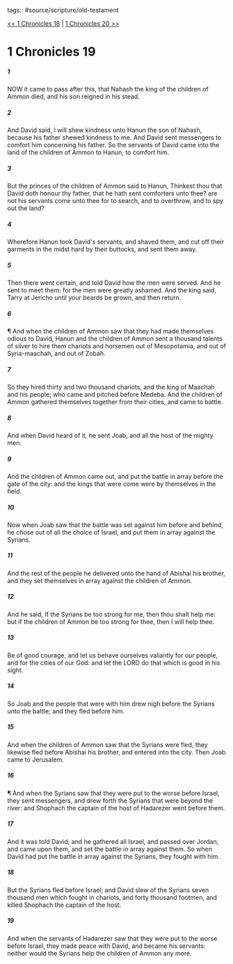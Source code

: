 tags:: #source/scripture/old-testament

[<< 1 Chronicles 18](/old-testament/13_1_Chronicles/1_Chronicles_18.md) | [1 Chronicles 20 >>](/old-testament/13_1_Chronicles/1_Chronicles_20.md)

# 1 Chronicles 19

##### 1

NOW it came to pass after this, that Nahash the king of the children of Ammon died, and his son reigned in his stead.

##### 2

And David said, I will shew kindness unto Hanun the son of Nahash, because his father shewed kindness to me. And David sent messengers to comfort him concerning his father. So the servants of David came into the land of the children of Ammon to Hanun, to comfort him.

##### 3

But the princes of the children of Ammon said to Hanun, Thinkest thou that David doth honour thy father, that he hath sent comforters unto thee? are not his servants come unto thee for to search, and to overthrow, and to spy out the land?

##### 4

Wherefore Hanun took David's servants, and shaved them, and cut off their garments in the midst hard by their buttocks, and sent them away.

##### 5

Then there went certain, and told David how the men were served. And he sent to meet them: for the men were greatly ashamed. And the king said, Tarry at Jericho until your beards be grown, and then return.

##### 6

¶ And when the children of Ammon saw that they had made themselves odious to David, Hanun and the children of Ammon sent a thousand talents of silver to hire them chariots and horsemen out of Mesopotamia, and out of Syria-maachah, and out of Zobah.

##### 7

So they hired thirty and two thousand chariots, and the king of Maachah and his people; who came and pitched before Medeba. And the children of Ammon gathered themselves together from their cities, and came to battle.

##### 8

And when David heard of it, he sent Joab, and all the host of the mighty men.

##### 9

And the children of Ammon came out, and put the battle in array before the gate of the city: and the kings that were come were by themselves in the field.

##### 10

Now when Joab saw that the battle was set against him before and behind, he chose out of all the choice of Israel, and put them in array against the Syrians.

##### 11

And the rest of the people he delivered unto the hand of Abishai his brother, and they set themselves in array against the children of Ammon.

##### 12

And he said, If the Syrians be too strong for me, then thou shalt help me: but if the children of Ammon be too strong for thee, then I will help thee.

##### 13

Be of good courage, and let us behave ourselves valiantly for our people, and for the cities of our God: and let the LORD do that which is good in his sight.

##### 14

So Joab and the people that were with him drew nigh before the Syrians unto the battle; and they fled before him.

##### 15

And when the children of Ammon saw that the Syrians were fled, they likewise fled before Abishai his brother, and entered into the city. Then Joab came to Jerusalem.

##### 16

¶ And when the Syrians saw that they were put to the worse before Israel, they sent messengers, and drew forth the Syrians that were beyond the river: and Shophach the captain of the host of Hadarezer went before them.

##### 17

And it was told David; and he gathered all Israel, and passed over Jordan, and came upon them, and set the battle in array against them. So when David had put the battle in array against the Syrians, they fought with him.

##### 18

But the Syrians fled before Israel; and David slew of the Syrians seven thousand men which fought in chariots, and forty thousand footmen, and killed Shophach the captain of the host.

##### 19

And when the servants of Hadarezer saw that they were put to the worse before Israel, they made peace with David, and became his servants: neither would the Syrians help the children of Ammon any more.
